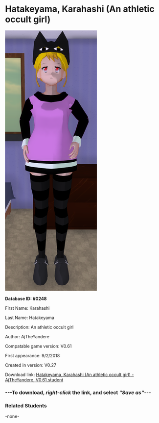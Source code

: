 # Hatakeyama, Karahashi (An athletic occult girl)

<img src="../../Files/Images/Hatakeyama, Karahashi (An athletic occult girl).png" title="Hatakeyama, Karahashi (An athletic occult girl) - AjTheYandere, V0.61">

**Database ID: #0248**

First Name: Karahashi

Last Name: Hatakeyama

Description: An athletic occult girl

Author: AjTheYandere

Compatable game version: V0.61

First appearance: 9/2/2018

Created in version: V0.27

Download link: <a href="https://raw.githubusercontent.com/Arbiter1223/Daigaku-Gurashi-Custom-Students/master/Files/Student%20Files/Hatakeyama%2C%20Karahashi%20(An%20athletic%20occult%20girl)%20-%20AjTheYandere%2C%20V0.61.student">Hatakeyama, Karahashi (An athletic occult girl) - AjTheYandere, V0.61.student</a>

### ---**To download, _right-click_ the link, and select _"Save as"_**---

### Related Students

-none-
